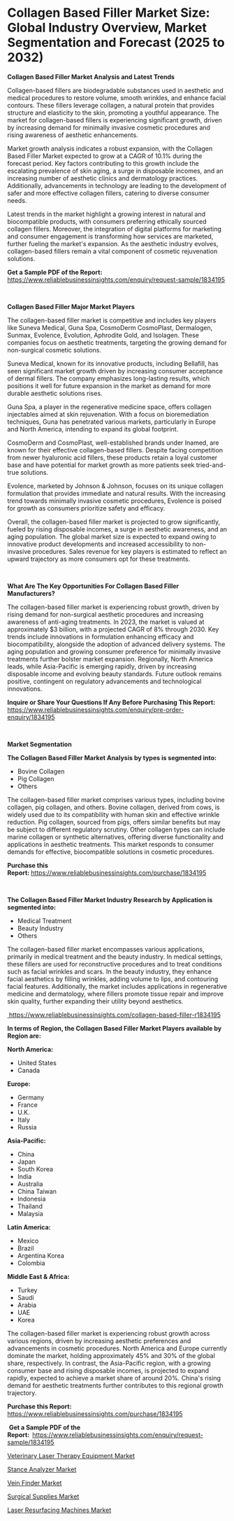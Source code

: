 <p><h1>Collagen Based Filler Market Size: Global Industry Overview, Market Segmentation and Forecast (2025 to 2032)</h1></p><p><strong>Collagen Based Filler Market Analysis and Latest Trends</strong></p>
<p><p>Collagen-based fillers are biodegradable substances used in aesthetic and medical procedures to restore volume, smooth wrinkles, and enhance facial contours. These fillers leverage collagen, a natural protein that provides structure and elasticity to the skin, promoting a youthful appearance. The market for collagen-based fillers is experiencing significant growth, driven by increasing demand for minimally invasive cosmetic procedures and rising awareness of aesthetic enhancements.</p><p>Market growth analysis indicates a robust expansion, with the Collagen Based Filler Market expected to grow at a CAGR of 10.1% during the forecast period. Key factors contributing to this growth include the escalating prevalence of skin aging, a surge in disposable incomes, and an increasing number of aesthetic clinics and dermatology practices. Additionally, advancements in technology are leading to the development of safer and more effective collagen fillers, catering to diverse consumer needs.</p><p>Latest trends in the market highlight a growing interest in natural and biocompatible products, with consumers preferring ethically sourced collagen fillers. Moreover, the integration of digital platforms for marketing and consumer engagement is transforming how services are marketed, further fueling the market's expansion. As the aesthetic industry evolves, collagen-based fillers remain a vital component of cosmetic rejuvenation solutions.</p></p>
<p><strong>Get a Sample PDF of the Report:&nbsp;</strong> <a href="https://www.reliablebusinessinsights.com/enquiry/request-sample/1834195?utm_campaign=1091&utm_medium=2&utm_source=Github&utm_content=ia&utm_term=04032025&utm_id=collagen-based-filler">https://www.reliablebusinessinsights.com/enquiry/request-sample/1834195</a></p>
<p>&nbsp;</p>
<p><strong>Collagen Based Filler Major Market Players</strong></p>
<p><p>The collagen-based filler market is competitive and includes key players like Suneva Medical, Guna Spa, CosmoDerm CosmoPlast, Dermalogen, Sunmax, Evolence, Evolution, Aphrodite Gold, and Isolagen. These companies focus on aesthetic treatments, targeting the growing demand for non-surgical cosmetic solutions.</p><p>Suneva Medical, known for its innovative products, including Bellafill, has seen significant market growth driven by increasing consumer acceptance of dermal fillers. The company emphasizes long-lasting results, which positions it well for future expansion in the market as demand for more durable aesthetic solutions rises.</p><p>Guna Spa, a player in the regenerative medicine space, offers collagen injectables aimed at skin rejuvenation. With a focus on bioremediation techniques, Guna has penetrated various markets, particularly in Europe and North America, intending to expand its global footprint.</p><p>CosmoDerm and CosmoPlast, well-established brands under Inamed, are known for their effective collagen-based fillers. Despite facing competition from newer hyaluronic acid fillers, these products retain a loyal customer base and have potential for market growth as more patients seek tried-and-true solutions.</p><p>Evolence, marketed by Johnson & Johnson, focuses on its unique collagen formulation that provides immediate and natural results. With the increasing trend towards minimally invasive cosmetic procedures, Evolence is poised for growth as consumers prioritize safety and efficacy.</p><p>Overall, the collagen-based filler market is projected to grow significantly, fueled by rising disposable incomes, a surge in aesthetic awareness, and an aging population. The global market size is expected to expand owing to innovative product developments and increased accessibility to non-invasive procedures. Sales revenue for key players is estimated to reflect an upward trajectory as more consumers opt for these treatments.</p></p>
<p>&nbsp;</p>
<p><strong>What Are The Key Opportunities For Collagen Based Filler Manufacturers?</strong></p>
<p><p>The collagen-based filler market is experiencing robust growth, driven by rising demand for non-surgical aesthetic procedures and increasing awareness of anti-aging treatments. In 2023, the market is valued at approximately $3 billion, with a projected CAGR of 8% through 2030. Key trends include innovations in formulation enhancing efficacy and biocompatibility, alongside the adoption of advanced delivery systems. The aging population and growing consumer preference for minimally invasive treatments further bolster market expansion. Regionally, North America leads, while Asia-Pacific is emerging rapidly, driven by increasing disposable income and evolving beauty standards. Future outlook remains positive, contingent on regulatory advancements and technological innovations.</p></p>
<p><strong>Inquire or Share Your Questions If Any Before Purchasing This Report:</strong> <a href="https://www.reliablebusinessinsights.com/enquiry/pre-order-enquiry/1834195?utm_campaign=1091&utm_medium=2&utm_source=Github&utm_content=ia&utm_term=04032025&utm_id=collagen-based-filler">https://www.reliablebusinessinsights.com/enquiry/pre-order-enquiry/1834195</a></p>
<p>&nbsp;</p>
<p><strong>Market Segmentation</strong></p>
<p><strong>The Collagen Based Filler Market Analysis by types is segmented into:</strong></p>
<p><ul><li>Bovine Collagen</li><li>Pig Collagen</li><li>Others</li></ul></p>
<p><p>The collagen-based filler market comprises various types, including bovine collagen, pig collagen, and others. Bovine collagen, derived from cows, is widely used due to its compatibility with human skin and effective wrinkle reduction. Pig collagen, sourced from pigs, offers similar benefits but may be subject to different regulatory scrutiny. Other collagen types can include marine collagen or synthetic alternatives, offering diverse functionality and applications in aesthetic treatments. This market responds to consumer demands for effective, biocompatible solutions in cosmetic procedures.</p></p>
<p><strong>Purchase this Report:&nbsp;</strong><a href="https://www.reliablebusinessinsights.com/purchase/1834195?utm_campaign=1091&utm_medium=2&utm_source=Github&utm_content=ia&utm_term=04032025&utm_id=collagen-based-filler">https://www.reliablebusinessinsights.com/purchase/1834195</a></p>
<p>&nbsp;</p>
<p><strong>The Collagen Based Filler Market Industry Research by Application is segmented into:</strong></p>
<p><ul><li>Medical Treatment</li><li>Beauty Industry</li><li>Others</li></ul></p>
<p><p>The collagen-based filler market encompasses various applications, primarily in medical treatment and the beauty industry. In medical settings, these fillers are used for reconstructive procedures and to treat conditions such as facial wrinkles and scars. In the beauty industry, they enhance facial aesthetics by filling wrinkles, adding volume to lips, and contouring facial features. Additionally, the market includes applications in regenerative medicine and dermatology, where fillers promote tissue repair and improve skin quality, further expanding their utility beyond aesthetics.</p></p>
<p><a href="https://www.reliablebusinessinsights.com/collagen-based-filler-r1834195?utm_campaign=1091&utm_medium=2&utm_source=Github&utm_content=ia&utm_term=04032025&utm_id=collagen-based-filler">&nbsp;https://www.reliablebusinessinsights.com/collagen-based-filler-r1834195</a></p>
<p><strong>In terms of Region, the Collagen Based Filler Market Players available by Region are:</strong></p>
<p>
    <p> <strong> North America: </strong>
        <ul>
            <li>United States</li>
            <li>Canada</li>
        </ul>
        </p> 
    <p> <strong> Europe: </strong>
        <ul>
            <li>Germany</li>
            <li>France</li>
            <li>U.K.</li>
            <li>Italy</li>
            <li>Russia</li>
        </ul>
        </p> 
    <p> <strong> Asia-Pacific: </strong>
        <ul>
            <li>China</li>
            <li>Japan</li>
            <li>South Korea</li>
            <li>India</li>
            <li>Australia</li>
            <li>China Taiwan</li>
            <li>Indonesia</li>
            <li>Thailand</li>
            <li>Malaysia</li>
        </ul>
        </p> 
    <p> <strong> Latin America: </strong>
        <ul>
            <li>Mexico</li>
            <li>Brazil</li>
            <li>Argentina Korea</li>
            <li>Colombia</li>
        </ul>
        </p> 
    <p> <strong> Middle East & Africa: </strong>
        <ul>
            <li>Turkey</li>
            <li>Saudi</li>
            <li>Arabia</li>
            <li>UAE</li>
            <li>Korea</li>
        </ul>
    </p>
    </p>
<p><p>The collagen-based filler market is experiencing robust growth across various regions, driven by increasing aesthetic preferences and advancements in cosmetic procedures. North America and Europe currently dominate the market, holding approximately 45% and 30% of the global share, respectively. In contrast, the Asia-Pacific region, with a growing consumer base and rising disposable incomes, is projected to expand rapidly, expected to achieve a market share of around 20%. China's rising demand for aesthetic treatments further contributes to this regional growth trajectory.</p></p>
<p><strong>Purchase this Report: </strong><a href="https://www.reliablebusinessinsights.com/purchase/1834195?utm_campaign=1091&utm_medium=2&utm_source=Github&utm_content=ia&utm_term=04032025&utm_id=collagen-based-filler">https://www.reliablebusinessinsights.com/purchase/1834195</a></p>
<p>&nbsp;<strong>Get a Sample PDF of the Report:&nbsp;&nbsp;</strong><a href="https://www.reliablebusinessinsights.com/enquiry/request-sample/1834195?utm_campaign=1091&utm_medium=2&utm_source=Github&utm_content=ia&utm_term=04032025&utm_id=collagen-based-filler">https://www.reliablebusinessinsights.com/enquiry/request-sample/1834195</a></p>
<p><strong></strong></p>
<p><p><a href="https://github.com/paullsiskec4/Market-Research-Report-List-1/blob/main/veterinary-laser-therapy-equipment-market.md?utm_campaign=1091&utm_medium=2&utm_source=Github&utm_content=ia&utm_term=04032025&utm_id=collagen-based-filler">Veterinary Laser Therapy Equipment Market</a></p><p><a href="https://github.com/altafvaraswj/Market-Research-Report-List-1/blob/main/stance-analyzer-market.md?utm_campaign=1091&utm_medium=2&utm_source=Github&utm_content=ia&utm_term=04032025&utm_id=collagen-based-filler">Stance Analyzer Market</a></p><p><a href="https://github.com/sgroitrieu7f/Market-Research-Report-List-1/blob/main/vein-finder-market.md?utm_campaign=1091&utm_medium=2&utm_source=Github&utm_content=ia&utm_term=04032025&utm_id=collagen-based-filler">Vein Finder Market</a></p><p><a href="https://github.com/hurstsaqibyl/Market-Research-Report-List-1/blob/main/surgical-supplies-market.md?utm_campaign=1091&utm_medium=2&utm_source=Github&utm_content=ia&utm_term=04032025&utm_id=collagen-based-filler">Surgical Supplies Market</a></p><p><a href="https://github.com/roehrtizonov/Market-Research-Report-List-1/blob/main/laser-resurfacing-machines-market.md?utm_campaign=1091&utm_medium=2&utm_source=Github&utm_content=ia&utm_term=04032025&utm_id=collagen-based-filler">Laser Resurfacing Machines Market</a></p></p>